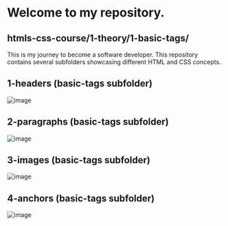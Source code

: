 # Welcome to my repository.
## htmls-css-course/1-theory/1-basic-tags/
This is my journey to become a software developer.
This repository contains several subfolders showcasing different HTML and CSS concepts.

## 1-headers (basic-tags subfolder)
![image](https://github.com/iamjoshuepjr/html-css-course/assets/116575338/e6bf2f17-a7ca-421a-a2ca-3d7ce309351d)

## 2-paragraphs (basic-tags subfolder)
![image](https://github.com/iamjoshuepjr/html-css-course/assets/116575338/1ce2e068-f438-43a2-bebe-b0e9ec43b762)

## 3-images (basic-tags subfolder)
![image](https://github.com/iamjoshuepjr/html-css-course/assets/116575338/6bbf3f9e-d745-4295-8550-b980a2d09f91)

## 4-anchors (basic-tags subfolder)
![image](https://github.com/iamjoshuepjr/html-css-course/assets/116575338/19b89eaa-85de-4298-bb6d-e3710fca0a40)
